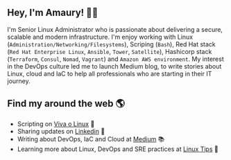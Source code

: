 ## Hey, I'm Amaury! 👨‍💻

I'm Senior Linux Administrator who is passionate about delivering a secure, scalable and modern infrastructure. I'm enjoy working with Linux (```Administration/Networking/Filesystems```), Scriping (```Bash```), Red Hat stack (```Red Hat Enterprise Linux```, ```Ansible```, ```Tower```, ```Satellite```), Hashicorp stack (```Terraform```, ```Consul```, ```Nomad```, ```Vagrant```) and ```Amazon AWS environment```. My interest in the DevOps culture led me to launch Medium blog, to write stories about Linux, cloud and IaC to help all professionals who are starting in their IT journey.

## Find my around the web 🌎

- Scripting on [Viva o Linux](https://www.vivaolinux.com.br/~amaurybsouza/scripts/) 🐧
- Sharing updates on [Linkedin](https://www.linkedin.com/in/amaurybsouza/) 	💼
- Writing about DevOps, IaC and Cloud at [Medium](https://amaurybsouza.medium.com/) 📚
- Learning more about Linux, DevOps and SRE practices at [Linux Tips](https://www.youtube.com/user/linuxtipscanal) 🚀
